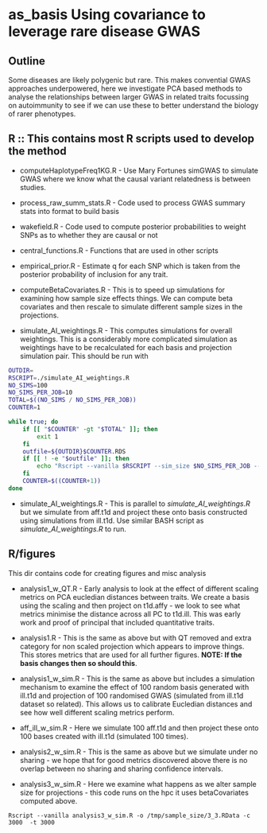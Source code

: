 # as_basis Using covariance to leverage rare disease GWAS

## Outline

Some diseases are likely polygenic but rare. This makes convential GWAS approaches underpowered, here we investigate PCA based methods to analyse the relationships between larger GWAS in related traits focussing on autoimmunity to see if we can use these to better understand the biology of rarer phenotypes.

## R :: This contains most R scripts used to develop the method

- computeHaplotypeFreq1KG.R - Use Mary Fortunes simGWAS to simulate GWAS where we know what the causal variant relatedness is between studies.

- process_raw_summ_stats.R - Code used to process GWAS summary stats into format to build basis

- wakefield.R -  Code used to compute posterior probabilities to weight SNPs as to whether they are causal or not

- central_functions.R - Functions that are used in other scripts

- empirical_prior.R - Estimate q for each SNP which is taken from the posterior probability of inclusion for any trait.

- computeBetaCovariates.R - This is to speed up simulations for examining how sample size effects things. We can compute beta covariates and then rescale to simulate different sample sizes in the projections.

- simulate_AI_weightings.R - This computes simulations for overall weightings. This is a considerably more complicated simulation as weightings have to be recalculated for each basis and projection simulation pair. This should be run with

```bash
OUTDIR=
RSCRIPT=./simulate_AI_weightings.R
NO_SIMS=100
NO_SIMS_PER_JOB=10
TOTAL=$((NO_SIMS / NO_SIMS_PER_JOB))
COUNTER=1

while true; do
	if [[ "$COUNTER" -gt "$TOTAL" ]]; then
		exit 1
	fi
	outfile=${OUTDIR}$COUNTER.RDS
	if [[ ! -e "$outfile" ]]; then
		echo "Rscript --vanilla $RSCRIPT --sim_size $NO_SIMS_PER_JOB --out ${OUTDIR}$COUNTER.RDS"
	fi
	COUNTER=$((COUNTER+1))
done
```

- simulate_AI_weightings.R - This is parallel to *simulate_AI_weightings.R* but we simulate from aff.t1d and project these onto basis constructed using simulations from ill.t1d. Use similar BASH script as *simulate_AI_weightings.R* to run.


## R/figures

This dir contains code for creating figures and misc analysis

- analysis1_w_QT.R - Early analysis to look at the effect of different scaling metrics on PCA eucledian distances between traits. We create a basis using the scaling and then project on t1d.affy - we look to see what metrics minimise the distance across all PC to t1d.ill. This was early work and proof of principal that included quantitative traits.

- analysis1.R - This is the same as above but with QT removed and extra category for non scaled projection which appears to improve things. This stores metrics that are used for all further figures. **NOTE: If the basis changes then so should this**.

- analysis1_w_sim.R - This is the same as above but includes a simulation mechanism to examine the effect of 100 random basis generated with ill.t1d and projection of 100 randomised GWAS (simulated from ill.t1d dataset so related). This allows us to calibrate Eucledian distances and see how well different scaling metrics perform.

- aff_ill_w_sim.R - Here we simulate 100 aff.t1d and then project these onto  100 bases created with ill.t1d (simulated 100 times).

- analysis2_w_sim.R - This is the same as above but we simulate under no sharing - we hope that for good metrics discovered above there is no overlap between no sharing and sharing confidence intervals.

- analysis3_w_sim.R - Here we examine what happens as we alter sample size for projections - this code runs on the hpc it uses betaCovariates computed above.

`Rscript --vanilla analysis3_w_sim.R -o /tmp/sample_size/3_3.RData -c 3000  -t 3000`
